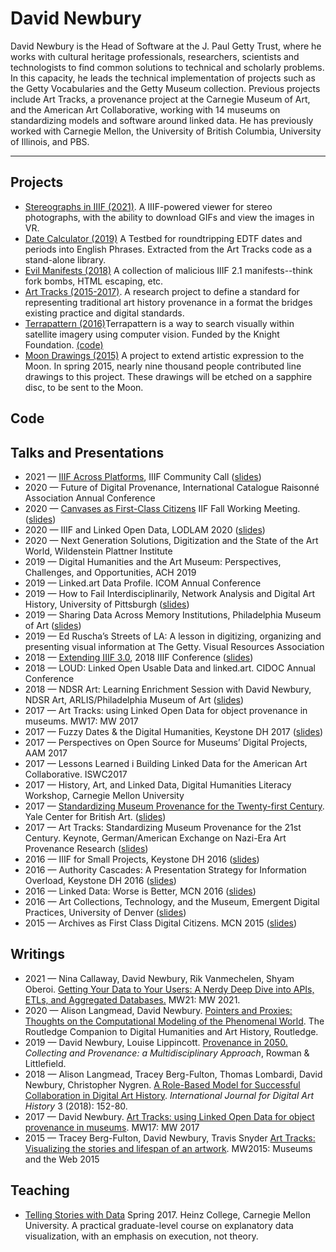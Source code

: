 # David Newbury

David Newbury is the Head of Software at the J. Paul Getty Trust, where he works with cultural heritage professionals, researchers, scientists and technologists to find common solutions to technical and scholarly problems.  In this capacity, he leads the technical implementation of projects such as the Getty Vocabularies and the Getty Museum collection. Previous projects include Art Tracks, a provenance project at the Carnegie Museum of Art, and the American Art Collaborative, working with 14 museums on standardizing models and software around linked data. He has previously worked with Carnegie Mellon, the University of British Columbia, University of Illinois, and PBS.

---

## Projects

* [Stereographs in IIIF (2021)](https://stereograph.davidnewbury.com/).  A IIIF-powered viewer for stereo photographs, with the ability to download GIFs and view the images in VR.
* [Date Calculator (2019)](https://date-calculator.davidnewbury.com) A Testbed for roundtripping EDTF dates and periods into English Phrases.  Extracted from the Art Tracks code as a stand-alone library.
* [Evil Manifests (2018)](http://evil-manifests.davidnewbury.com) A collection of malicious IIIF 2.1 manifests--think fork bombs, HTML escaping, etc.
* [Art Tracks (2015-2017)](http://www.museumprovenance.org/).  A research project to define a standard for representing traditional art history provenance in a format the bridges existing practice and digital standards.
* [Terrapattern (2016)](http://www.terrapattern.com/)Terrapattern is a way to search visually within satellite imagery using computer vision.  Funded by the Knight Foundation.  [(code)](https://github.com/CreativeInquiry/terrapattern)
* [Moon Drawings (2015)](https://creativeinquiry.github.io/moondrawings.org/) A project to extend artistic expression to the Moon. In spring 2015, nearly nine thousand people contributed line drawings to this project. These drawings will be etched on a sapphire disc, to be sent to the Moon.

## Code

## Talks and Presentations

* 2021 — [IIIF Across Platforms](https://www.youtube.com/watch?v=Qc66Jm-IzhQ), IIIF Community Call ([slides](https://www.slideshare.net/workergnome/iiif-across-platforms-iiif-community-call-january-2021))
* 2020 — Future of Digital Provenance, International Catalogue Raisonné Association Annual Conference
* 2020 — [Canvases as First-Class Citizens](https://www.youtube.com/watch?v=E1tta7dDGao) IIF Fall Working Meeting. ([slides](https://www.slideshare.net/workergnome/iiif-canvases-as-first-class-citizens))
* 2020 — IIIF and Linked Open Data, LODLAM 2020 ([slides](https://www.slideshare.net/workergnome/iiif-and-linked-open-data-lodlam-2020))
* 2020 — Next Generation Solutions, Digitization and the State of the Art World, Wildenstein Plattner Institute
* 2019 — Digital Humanities and the Art Museum: Perspectives, Challenges, and Opportunities, ACH 2019
* 2019 — Linked.art Data Profile. ICOM Annual Conference
* 2019 — How to Fail Interdisciplinarily, Network Analysis and Digital Art History, University of Pittsburgh ([slides](https://www.slideshare.net/workergnome/how-to-fail-interdisciplinarily))
* 2019 — Sharing Data Across Memory Institutions, Philadelphia Museum of Art ([slides](https://www.slideshare.net/workergnome/sharing-data-across-memory-institutions))
* 2019 — Ed Ruscha’s Streets of LA: A lesson in digitizing, organizing and presenting visual information at The Getty. Visual Resources Association
* 2018 — [Extending IIIF 3.0](https://iiif.io/event/2018/washington/program/paper-56/), 2018 IIIF Conference ([slides](https://www.slideshare.net/workergnome/extending-iiif-30))
* 2018 — LOUD: Linked Open Usable Data and linked.art. CIDOC Annual Conference
* 2018 — NDSR Art: Learning Enrichment Session with David Newbury, NDSR Art, ARLIS/Philadelphia Museum of Art ([slides](https://www.slideshare.net/workergnome/ndsr-learning-enrichment-data-models-and-linked-data))
* 2017 — Art Tracks: using Linked Open Data for object provenance in museums. MW17: MW 2017
* 2017 — Fuzzy Dates & the Digital Humanities, Keystone DH 2017 ([slides](https://www.slideshare.net/workergnome/fuzzy-dates-the-digital-humanities))
* 2017 — Perspectives on Open Source for Museums’ Digital Projects, AAM 2017
* 2017 — Lessons Learned i Building Linked Data for the American Art Collaborative. ISWC2017
* 2017 — History, Art, and Linked Data, Digital Humanities Literacy Workshop, Carnegie Mellon University
* 2017 — [Standardizing Museum Provenance for the Twenty-first Century](https://britishart.yale.edu/videos/standardizing-museum-provenance-twenty-first-century). Yale Center for British Art. ([slides](https://www.slideshare.net/workergnome/21st-century-provenance-lessons-learned-building-art-tracks))
* 2017 — Art Tracks: Standardizing Museum Provenance for the 21st Century. Keynote, German/American Exchange on Nazi-Era Art Provenance Research ([slides](https://www.slideshare.net/workergnome/art-tracks-from-provenance-to-structured-data))
* 2016 — IIIF for Small Projects, Keystone DH 2016 ([slides](https://www.slideshare.net/workergnome/iiif-for-small-projects))
* 2016 — Authority Cascades: A Presentation Strategy for Information Overload, Keystone DH 2016 ([slides](https://www.slideshare.net/workergnome/authority-cascades-a-presentation-strategy-for-linked-open-data))
* 2016 — Linked Data: Worse is Better, MCN 2016 ([slides](https://www.slideshare.net/workergnome/linked-data-worse-is-better))
* 2016 — Art Collections, Technology, and the Museum, Emergent Digital Practices, University of Denver ([slides](https://www.slideshare.net/workergnome/art-collections-technology-and-the-museum))
* 2015 — Archives as First Class Digital Citizens. MCN 2015 ([slides](https://www.slideshare.net/workergnome/archives-as-first-class-digital-citizens))






## Writings

* 2021 — Nina Callaway, David Newbury, Rik Vanmechelen, Shyam Oberoi. [Getting Your Data to Your Users: A Nerdy Deep Dive into APIs, ETLs, and Aggregated Databases.](https://mw21.museweb.net/paper/getting-your-data-to-your-users-a-nerdy-deep-dive-into-apis-etls-and-aggregated-databases/) MW21: MW 2021.
* 2020 — Alison Langmead, David Newbury. [Pointers and Proxies: Thoughts on the Computational Modeling of the Phenomenal World](https://www.taylorfrancis.com/chapters/edit/10.4324/9780429505188-31/pointers-proxies-alison-langmead-david-newbury). The Routledge Companion to Digital Humanities and Art History, Routledge.
* 2019 — David Newbury, Louise Lippincott. [Provenance in 2050.](https://rowman.com/ISBN/9781538127575/Collecting-and-Provenance-A-Multidisciplinary-Approach) _Collecting and Provenance: a Multidisciplinary Approach_, Rowman & Littlefield.
* 2018 — Alison Langmead, Tracey Berg-Fulton, Thomas Lombardi, David Newbury, Christopher Nygren. [A Role-Based Model for Successful Collaboration in Digital Art History](https://journals.ub.uni-heidelberg.de/index.php/dah/article/view/34297). _International Journal for Digital Art History_ 3 (2018): 152-80.
* 2017 —  David Newbury. [Art Tracks: using Linked Open Data for object provenance in museums](https://mw17.mwconf.org/paper/art-tracks-using-linked-open-data-for-object-provenance-in-museums/). MW17: MW 2017
* 2015 — Tracey Berg-Fulton, David Newbury, Travis Snyder [Art Tracks: Visualizing the stories and lifespan of an artwork](https://mw2015.museumsandtheweb.com/paper/art-tracks-visualizing-the-stories-and-lifespan-of-an-artwork/). MW2015: Museums and the Web 2015

## Teaching

* [Telling Stories with Data](http://datastories.davidnewbury.com/) Spring 2017. Heinz College, Carnegie Mellon University.  A practical graduate-level course on explanatory data visualization, with an emphasis on execution, not theory.
